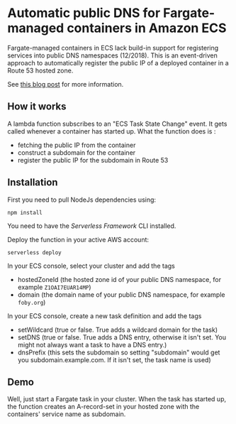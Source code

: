 # Automatic public DNS for Fargate-managed containers in Amazon ECS

Fargate-managed containers in ECS lack build-in support for registering services
into public DNS namespaces (12/2018). This is an event-driven approach to
automatically register the public IP of a deployed container in a Route 53
hosted zone.

See
[this blog post](https://medium.com/@andreas.pasch/automatic-public-dns-for-fargate-managed-containers-in-amazon-ecs-f0ca0a0334b5)
for more information.

## How it works

A lambda function subscribes to an "ECS Task State Change" event. It gets called
whenever a container has started up. What the function does is :

- fetching the public IP from the container
- construct a subdomain for the container
- register the public IP for the subdomain in Route 53

## Installation

First you need to pull NodeJs dependencies using:

`npm install`

You need to have the _Serverless Framework_ CLI installed.

Deploy the function in your active AWS account:

```
serverless deploy
```

In your ECS console, select your cluster and add the tags

- hostedZoneId (the hosted zone id of your public DNS namespace, for example
  `Z1OAI7EUAR14MP`)
- domain (the domain name of your public DNS namespace, for example `foby.org`)

In your ECS console, create a new task definition and add the tags

- setWildcard (true or false. True adds a wildcard domain for the task)
- setDNS (true or false. True adds a DNS entry, otherwise it isn't set. You
  might not always want a task to have a DNS entry.)
- dnsPrefix (this sets the subdomain so setting "subdomain" would get you
  subdomain.example.com. If it isn't set, the task name is used)

## Demo

Well, just start a Fargate task in your cluster. When the task has started up,
the function creates an A-record-set in your hosted zone with the containers'
service name as subdomain.
